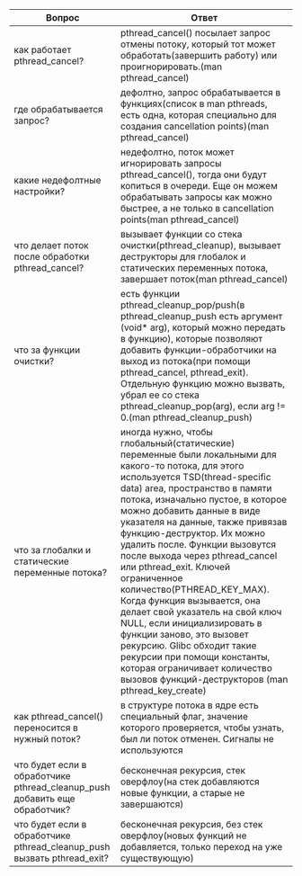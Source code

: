 |Вопрос|Ответ|
|------|------|
|как работает pthread_cancel?|pthread_cancel() посылает запрос отмены потоку, который тот может обработать(завершить работу) или проигнорировать.(man pthread_cancel)|
|где обрабатывается запрос?|дефолтно, запрос обрабатывается в функциях(список в man pthreads, есть одна, которая специально для создания cancellation points)(man pthread_cancel)|
|какие недефолтные настройки?|недефолтно, поток может игнорировать запросы pthread_cancel(), тогда они будут копиться в очереди. Еще он можем обрабатывать запросы как можно быстрее, а не только в cancellation points(man pthread_cancel)|
|что делает поток после обработки pthread_cancel?|вызывает функции со стека очистки(pthread_cleanup), вызывает деструкторы для глобалок и статических переменных потока, завершает поток(man pthread_cancel)|
|что за функции очистки?|есть функции pthread_cleanup_pop/push(в pthread_cleanup_push есть аргумент (void* arg), который можно передать в функцию), которые позволяют добавить функции-обработчики на выход из потока(при помощи pthread_cancel, pthread_exit). Отдельную функцию можно вызвать, убрал ее со стека pthread_cleanup_pop(arg), если arg != 0.(man pthread_cleanup_push)|
|что за глобалки и статические переменные потока?|иногда нужно, чтобы глобальный(статические) переменные были локальными для какого-то потока, для этого используется TSD(thread-specific data) area, пространство в памяти потока, изначально пустое, в которое можно добавить данные в виде указателя на данные, также привязав функцию-деструктор. Их можно удалить после. Функции вызовутся после выхода через pthread_cancel или pthread_exit. Ключей ограниченное количество(PTHREAD_KEY_MAX). Когда функция вызывается, она делает свой указатель на свой ключ NULL, если инициализировать в функции заново, это вызовет рекурсию. Glibc обходит такие рекурсии при помощи константы, которая ограничивает количество вызовов функций-деструкторов (man pthread_key_create)|
|как pthread_cancel() переносится в нужный поток?|в структуре потока в ядре есть специальный флаг, значение которого проверяется, чтобы узнать, был ли поток отменен. Сигналы не используются|.
|что будет если в обработчике pthread_cleanup_push добавить еще обработчик?|бесконечная рекурсия, стек оверфлоу(на стек добавляются новые функции, а старые не завершаются)|
|что будет если в обработчике pthread_cleanup_push вызвать pthread_exit?|бесконечная рекурсия, без стек оверфлоу(новых функций не добавляется, только переход на уже существующую)|
